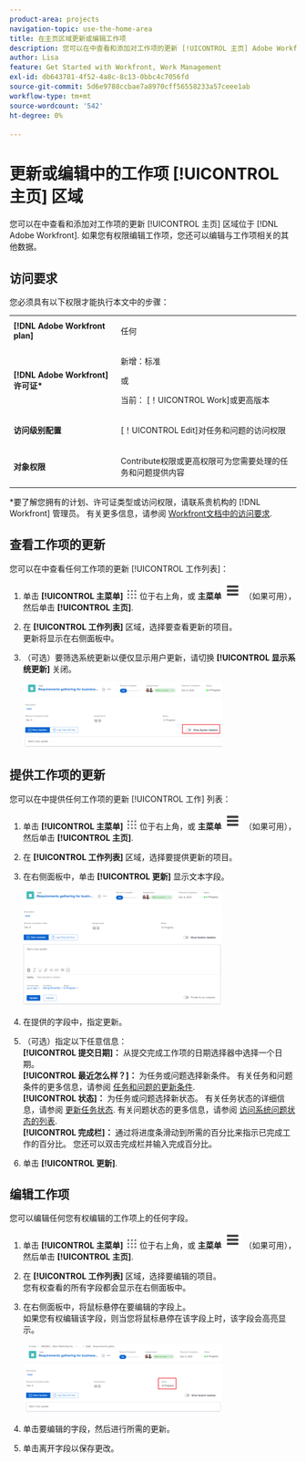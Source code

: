 ```yaml
---
product-area: projects
navigation-topic: use-the-home-area
title: 在主页区域更新或编辑工作项
description: 您可以在中查看和添加对工作项的更新 [!UICONTROL 主页] Adobe Workfront区域。 如果您有权限编辑工作项，您还可以编辑与工作项相关的其他数据。
author: Lisa
feature: Get Started with Workfront, Work Management
exl-id: db643781-4f52-4a8c-8c13-0bbc4c7056fd
source-git-commit: 5d6e9788ccbae7a8970cff56558233a57ceee1ab
workflow-type: tm+mt
source-wordcount: '542'
ht-degree: 0%

---
```


# 更新或编辑中的工作项 [!UICONTROL 主页] 区域

<!--Audited: April 2024-->

您可以在中查看和添加对工作项的更新 [!UICONTROL 主页] 区域位于 [!DNL Adobe Workfront]. 如果您有权限编辑工作项，您还可以编辑与工作项相关的其他数据。

## 访问要求

您必须具有以下权限才能执行本文中的步骤：

<table style="table-layout:auto"> 
 <col> 
 </col> 
 <col> 
 </col> 
 <tbody> 
  <tr> 
   <td role="rowheader"><strong>[!DNL Adobe Workfront plan]</strong></td> 
   <td> <p>任何</p> </td> 
  </tr> 
  <tr> 
   <td role="rowheader"><strong>[!DNL Adobe Workfront] 许可证*</strong></td> 
   <td> <p>新增：标准</p>
   或

<p>当前： [！UICONTROL Work]或更高版本</p> </td> 
  </tr> 
  <tr> 
   <td role="rowheader"><strong>访问级别配置</strong></td> 
   <td> <p>[！UICONTROL Edit]对任务和问题的访问权限</p> </td> 
  </tr> 
  <tr> 
   <td role="rowheader"><strong>对象权限</strong></td> 
   <td> <p>Contribute权限或更高权限可为您需要处理的任务和问题提供内容</p> </td> 
  </tr> 
 </tbody> 
</table>

*要了解您拥有的计划、许可证类型或访问权限，请联系贵机构的 [!DNL Workfront] 管理员。 有关更多信息，请参阅 [Workfront文档中的访问要求](/help/quicksilver/administration-and-setup/add-users/access-levels-and-object-permissions/access-level-requirements-in-documentation.md).

## 查看工作项的更新

您可以在中查看任何工作项的更新 [!UICONTROL 工作列表]：

1. 单击 **[!UICONTROL 主菜单]** ![](assets/main-menu-icon.png) 位于右上角，或 **主菜单** ![](assets/lines-main-menu.png) （如果可用），然后单击 **[!UICONTROL 主页]**.
1. 在 **[!UICONTROL 工作列表]** 区域，选择要查看更新的项目。\
   更新将显示在右侧面板中。

1. （可选）要筛选系统更新以便仅显示用户更新，请切换 **[!UICONTROL 显示系统更新]** 关闭。

   ![](assets/show-system-updates-home-350x114.png)

## 提供工作项的更新

您可以在中提供任何工作项的更新 [!UICONTROL 工作] 列表：

1. 单击 **[!UICONTROL 主菜单]** ![](assets/main-menu-icon.png) 位于右上角，或 **主菜单** ![](assets/lines-main-menu.png) （如果可用），然后单击 **[!UICONTROL 主页]**.
1. 在 **[!UICONTROL 工作列表]** 区域，选择要提供更新的项目。
1. 在右侧面板中，单击 **[!UICONTROL 更新]** 显示文本字段。

   ![](assets/make-an-update-box-expanded-home-nwe-350x204.png)

1. 在提供的字段中，指定更新。
1. （可选）指定以下任意信息：\
   **[!UICONTROL 提交日期]：** 从提交完成工作项的日期选择器中选择一个日期。\
   **[!UICONTROL 最近怎么样？]：** 为任务或问题选择新条件。 有关任务和问题条件的更多信息，请参阅 [任务和问题的更新条件](../../../manage-work/projects/updating-work-in-a-project/update-condition-for-tasks-and-issues.md).\
   **[!UICONTROL 状态]：** 为任务或问题选择新状态。 有关任务状态的详细信息，请参阅 [更新任务状态](../../../manage-work/projects/updating-work-in-a-project/update-task-status.md). 有关问题状态的更多信息，请参阅 [访问系统问题状态的列表](../../../administration-and-setup/customize-workfront/creating-custom-status-and-priority-labels/issue-statuses.md).\
   **[!UICONTROL 完成栏]：** 通过将进度条滑动到所需的百分比来指示已完成工作的百分比。 您还可以双击完成栏并输入完成百分比。

1. 单击 **[!UICONTROL 更新]**.

## 编辑工作项

您可以编辑任何您有权编辑的工作项上的任何字段。

1. 单击 **[!UICONTROL 主菜单]** ![](assets/main-menu-icon.png) 位于右上角，或 **主菜单** ![](assets/lines-main-menu.png) （如果可用），然后单击 **[!UICONTROL 主页]**.
1. 在 **[!UICONTROL 工作列表]** 区域，选择要编辑的项目。\
   您有权查看的所有字段都会显示在右侧面板中。

1. 在右侧面板中，将鼠标悬停在要编辑的字段上。\
   如果您有权编辑该字段，则当您将鼠标悬停在该字段上时，该字段会高亮显示。

   ![](assets/home-350x123.png)

1. 单击要编辑的字段，然后进行所需的更新。
1. 单击离开字段以保存更改。
